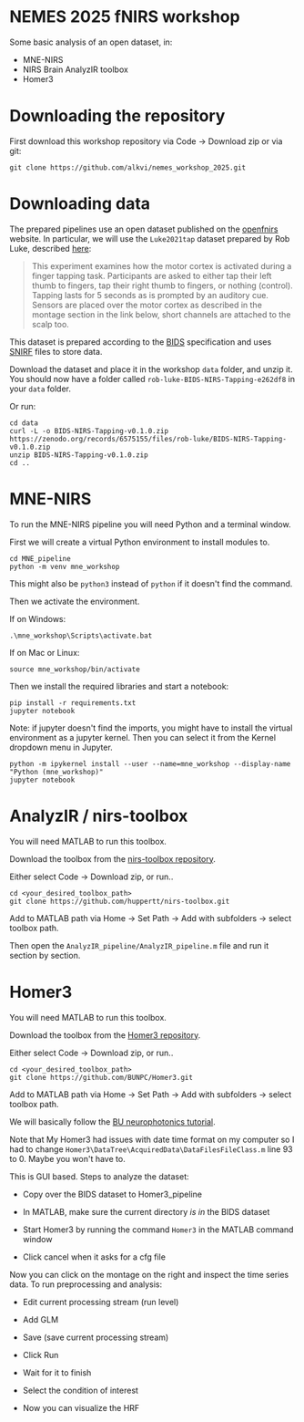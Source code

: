 # NEMES 2025 fNIRS workshop

Some basic analysis of an open dataset, in:

- MNE-NIRS
- NIRS Brain AnalyzIR toolbox
- Homer3

# Downloading the repository

First download this workshop repository via Code -> Download zip or via git:

~~~
git clone https://github.com/alkvi/nemes_workshop_2025.git
~~~

# Downloading data

The prepared pipelines use an open dataset published on the [openfnirs](https://openfnirs.org/data/) website. In particular, we will use the `Luke2021tap` dataset prepared by Rob Luke, described [here](https://github.com/rob-luke/BIDS-NIRS-Tapping):

> This experiment examines how the motor cortex is activated during a finger tapping task. Participants are asked to either tap their left thumb to fingers, tap their right thumb to fingers, or nothing (control). Tapping lasts for 5 seconds as is prompted by an auditory cue. Sensors are placed over the motor cortex as described in the montage section in the link below, short channels are attached to the scalp too.

This dataset is prepared according to the [BIDS](https://bids-specification.readthedocs.io/en/stable/modality-specific-files/near-infrared-spectroscopy.html) specification and uses [SNIRF](https://github.com/fNIRS/snirf) files to store data.

Download the dataset and place it in the workshop `data` folder, and unzip it. You should now have a folder called  `rob-luke-BIDS-NIRS-Tapping-e262df8` in your `data` folder.

Or run:

~~~
cd data
curl -L -o BIDS-NIRS-Tapping-v0.1.0.zip https://zenodo.org/records/6575155/files/rob-luke/BIDS-NIRS-Tapping-v0.1.0.zip
unzip BIDS-NIRS-Tapping-v0.1.0.zip
cd ..
~~~

# MNE-NIRS

To run the MNE-NIRS pipeline you will need Python and a terminal window.

First we will create a virtual Python environment to install modules to.

~~~
cd MNE_pipeline
python -m venv mne_workshop
~~~

This might also be `python3` instead of `python` if it doesn't find the command.

Then we activate the environment.

If on Windows:

~~~
.\mne_workshop\Scripts\activate.bat
~~~

If on Mac or Linux:

~~~
source mne_workshop/bin/activate
~~~

Then we install the required libraries and start a notebook:

~~~
pip install -r requirements.txt
jupyter notebook
~~~

Note: if jupyter doesn't find the imports, you might have to install the virtual environment as a jupyter kernel. Then you can select it from the Kernel dropdown menu in Jupyter.

~~~
python -m ipykernel install --user --name=mne_workshop --display-name "Python (mne_workshop)"
jupyter notebook
~~~

# AnalyzIR / nirs-toolbox

You will need MATLAB to run this toolbox.

Download the toolbox from the [nirs-toolbox repository](https://github.com/huppertt/nirs-toolbox).

Either select Code -> Download zip, or run..

~~~
cd <your_desired_toolbox_path>
git clone https://github.com/huppertt/nirs-toolbox.git
~~~

Add to MATLAB path via Home -> Set Path -> Add with subfolders -> select toolbox path.

Then open the `AnalyzIR_pipeline/AnalyzIR_pipeline.m` file and run it section by section.

# Homer3

You will need MATLAB to run this toolbox.

Download the toolbox from the [Homer3 repository](https://github.com/BUNPC/Homer3).

Either select Code -> Download zip, or run..

~~~
cd <your_desired_toolbox_path>
git clone https://github.com/BUNPC/Homer3.git
~~~

Add to MATLAB path via Home -> Set Path -> Add with subfolders -> select toolbox path.

We will basically follow the [BU neurophotonics tutorial](https://www.bu.edu/neurophotonics/files/2020/05/fNIRS_workshop_day1_BasicAnalysis.pdf).

Note that My Homer3 had issues with date time format on my computer so I had to change `Homer3\DataTree\AcquiredData\DataFilesFileClass.m` line 93 to 0. Maybe you won't have to.

This is GUI based. Steps to analyze the dataset:

- Copy over the BIDS dataset to Homer3_pipeline

- In MATLAB, make sure the current directory _is in_ the BIDS dataset

- Start Homer3 by running the command `Homer3` in the MATLAB command window

- Click cancel when it asks for a cfg file

Now you can click on the montage on the right and inspect the time series data. To run preprocessing and analysis: 

- Edit current processing stream (run level)

- Add GLM

- Save (save current processing stream)

- Click Run

- Wait for it to finish

- Select the condition of interest

- Now you can visualize the HRF

